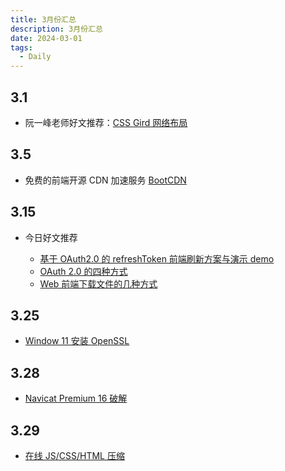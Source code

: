 ```yaml
---
title: 3月份汇总
description: 3月份汇总
date: 2024-03-01
tags:
  - Daily
---
```


## 3.1

- 阮一峰老师好文推荐：[CSS Gird 网络布局](https://ruanyifeng.com/blog/2019/03/grid-layout-tutorial.html)

## 3.5

- 免费的前端开源 CDN 加速服务 [BootCDN](https://www.bootcdn.cn/)

## 3.15

- 今日好文推荐

  - [基于 OAuth2.0 的 refreshToken 前端刷新方案与演示 demo](基于OAuth2.0的refreshToken前端刷新方案与演示demo)
  - [OAuth 2.0 的四种方式](https://www.ruanyifeng.com/blog/2019/04/oauth-grant-types.html)
  - [Web 前端下载文件的几种方式](https://blog.csdn.net/LucasXu01/article/details/123766617#:~:text=Web%E5%89%8D%E7%AB%AF%E4%B8%8B%E8%BD%BD%E6%96%87%E4%BB%B6%E7%9A%84%E5%87%A0%E7%A7%8D%E5%B8%B8%E8%A7%81%E6%96%B9%E5%BC%8F%201%201%20%E6%A0%87%E7%AD%BEor%E7%82%B9%E5%87%BB%E4%BA%8B%E4%BB%B6%20%E6%A0%87%E7%AD%BE%E4%B8%8B%E8%BD%BD%20%3Ca%20href%3D%22xxxxx%22%3E%20,%E5%B1%9E%E6%80%A7%E4%B8%8A%EF%BC%8C%E7%BB%93%E5%90%88%20download%20%E8%BF%9B%E8%A1%8C%E4%B8%8B%E8%BD%BD%E3%80%82%20...%205%205%20DataURL%20)

## 3.25

- [Window 11 安装 OpenSSL](https://www.cnblogs.com/volar/articles/17322277.html#:~:text=%E9%85%8D%E7%BD%AE%20OpenSSL%20%E7%B3%BB%E7%BB%9F%E5%8F%98%E9%87%8F%20%E6%A1%8C%E9%9D%A2%20--%E3%80%8B%20%E5%8F%B3%E9%94%AE%E6%AD%A4%E7%94%B5%E8%84%91%EF%BC%88%E6%88%91%E7%9A%84%E7%94%B5%E8%84%91%EF%BC%89%20--%E3%80%8B%E5%B1%9E%E6%80%A7%20--%E3%80%8B%E9%AB%98%E7%BA%A7%E7%B3%BB%E7%BB%9F%E8%AE%BE%E7%BD%AE,--%E3%80%8B%20%E7%8E%AF%E5%A2%83%E5%8F%98%E9%87%8F%20--%E3%80%8B%E7%B3%BB%E7%BB%9F%E5%8F%98%E9%87%8F%20--%E3%80%8B%20path%E4%B8%AD%E6%B7%BB%E5%8A%A0%20OpenSSL%20%E5%AE%89%E8%A3%85%E4%BD%8D%E7%BD%AE%EF%BC%88%E5%8F%AF%E8%83%BD%E4%BC%9A%E6%9C%89%E5%8F%98%E5%8C%96%EF%BC%89%EF%BC%88%E7%A4%BA%E4%BE%8B%EF%BC%9AC%3AProgram%20FilesOpenSSL-Win64bin%EF%BC%89)

## 3.28

- [Navicat Premium 16 破解](https://www.bilibili.com/read/cv16884052/)

## 3.29

- [在线 JS/CSS/HTML 压缩](https://tool.oschina.net/jscompress/)

